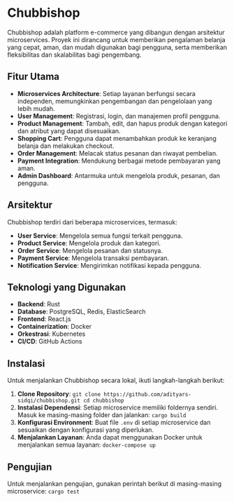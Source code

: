 # Chubbishop

Chubbishop adalah platform e-commerce yang dibangun dengan arsitektur microservices. Proyek ini dirancang untuk memberikan pengalaman belanja yang cepat, aman, dan mudah digunakan bagi pengguna, serta memberikan fleksibilitas dan skalabilitas bagi pengembang.

## Fitur Utama

- **Microservices Architecture**: Setiap layanan berfungsi secara independen, memungkinkan pengembangan dan pengelolaan yang lebih mudah.
- **User Management**: Registrasi, login, dan manajemen profil pengguna.
- **Product Management**: Tambah, edit, dan hapus produk dengan kategori dan atribut yang dapat disesuaikan.
- **Shopping Cart**: Pengguna dapat menambahkan produk ke keranjang belanja dan melakukan checkout.
- **Order Management**: Melacak status pesanan dan riwayat pembelian.
- **Payment Integration**: Mendukung berbagai metode pembayaran yang aman.
- **Admin Dashboard**: Antarmuka untuk mengelola produk, pesanan, dan pengguna.

## Arsitektur

Chubbishop terdiri dari beberapa microservices, termasuk:

- **User Service**: Mengelola semua fungsi terkait pengguna.
- **Product Service**: Mengelola produk dan kategori.
- **Order Service**: Mengelola pesanan dan statusnya.
- **Payment Service**: Mengelola transaksi pembayaran.
- **Notification Service**: Mengirimkan notifikasi kepada pengguna.

## Teknologi yang Digunakan

- **Backend**: Rust
- **Database**: PostgreSQL, Redis, ElasticSearch
- **Frontend**: React.js
- **Containerization**: Docker
- **Orkestrasi**: Kubernetes
- **CI/CD**: GitHub Actions

## Instalasi

Untuk menjalankan Chubbishop secara lokal, ikuti langkah-langkah berikut:

1. **Clone Repository**:
   ```git clone https://github.com/adityars-sidqi/chubbishop.git cd chubbishop```
2. **Instalasi Dependensi**: Setiap microservice memiliki foldernya sendiri. Masuk ke masing-masing folder dan jalankan:
   ```cargo build```
3. **Konfigurasi Environment**: Buat file `.env` di setiap microservice dan sesuaikan dengan konfigurasi yang diperlukan.
4. **Menjalankan Layanan**: Anda dapat menggunakan Docker untuk menjalankan semua layanan: ```docker-compose up```

## Pengujian

Untuk menjalankan pengujian, gunakan perintah berikut di masing-masing microservice: ```cargo test```
